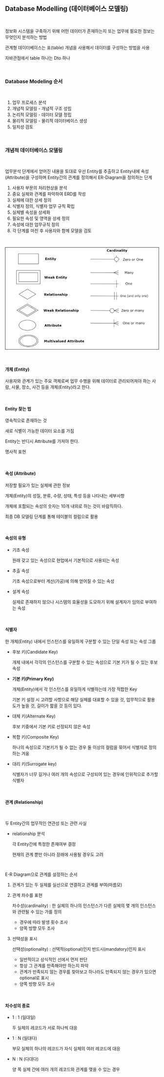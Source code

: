 ## Database Modelling (데이터베이스 모델링)

<br>

정보화 시스템을 구축하기 위해 어떤 데이터가 존재하는지 또는 업무에 필요한 정보는 무엇인지 분석하는 방법

관계형 데이터베이스는 표(table) 개념을 사용해서 데이터를 구성하는 방법을 사용

자바관점에서 table 하나는 Dto 하나

<br>

### Database Modeling 순서

<br>

1. 업무 프로세스 분석
2. 개념적 모델링 - 개념적 구조 성립
3. 논리적 모델링 - 데이터 모델 정립
4. 물리적 모델링 - 물리적 데이터베이스 생성
5. 일치성 검토

<br>

### 개념적 데이터베이스 모델링

<br>

업무분석 단계에서 얻어진 내용을 토대로 우선 Entity를 추출하고 Entity내에 속성(Attribute)을 구성하며 Entity간의 관계를 정의해서 ER-Diagram을 정의하는 단계

1. 사용자 부문의 처리현상을 분석
2. 중요 실체와 관계를 파악하여 ERD를 작성
3. 실체에 대한 상세 정의
4. 식별자 정의, 식별자 업무 규칙 확립
5. 실체별 속성을 상세화
6. 필요한 속성 및 영역을 상세 정의
7. 속성에 대한 업무규칙 정의
8. 각 단계를 마친 후 사용자와 함께 모델을 검토

<br>

![erd](../../img/inner%20ing/erd-symbols.jpg)

<br>

#### 개체 (Entity)

사용자와 관계가 있는 주요 객체로써 업무 수행을 위해 데이터로 관리되어져야 하는 사람, 사물, 장소, 사건 등을 개체(Entity)라고 한다.

<br>

#### Entity 찾는 법

영속적으로 존재하는 것

새로 식별이 가능한 데이터 요소를 가짐

Entity는 반디시 Attribute를 가져야 한다.

명사적 표현

<br>

#### 속성 (Attribute)

저장할 필요가 있는 실체에 관한 정보

개체(Entity)의 성질, 분류, 수량, 상태, 특성 등을 나타내는 세부사항

개체에 포함되는 속성의 숫자는 10개 내외로 하는 것이 바람직하다.

최종 DB 모델링 단계를 통해 테이블의 컬럼으로 활용

<br>

#### 속성의 유형

- 기초 속성

    원래 갖고 있는 속성으로 현업에서 기본적으로 사용되는 속성

- 추출 속성

    기초 속성으로부터 계산(가공)에 의해 얻어질 수 있는 속성

- 설계 속성

    실제로 존재하지 않으나 시스템의 효율성을 도모하기 위해 설계자가 임의로 부여하는 속성

<br>

#### 식별자

한 개체(Entity) 내에서 인스턴스를 유일하게 구분할 수 있는 단일 속성 또는 속성 그룹

- 후보 키(Candidate Key)

    개체 내에서 각각의 인스턴스를 구분할 수 있는 속성으로 기본 키가 될 수 있는 후보 속성

- **기본 키(Primary Key)**

    개체(Entity)에서 각 인스턴스를 유일하게 식별하는데 가장 적합한 Key

    기본 키 설정 시 고려할 사항으로 해당 실체를 대표할 수 있을 것, 업무적으로 활용도가 높을 것, 길이가 짧을 것 등이 있다.

- 대체 키(Alternate Key)

    후보 키중에서 기본 키로 선정되지 않은 속성

- 복합 키(Composite Key)

    하나의 속성으로 기본키가 될 수 없는 경우 둘 이상의 컬럼을 묶어서 식별자로 정의하는 겨웅

- 대리 키(Surrogate key)

    식별자가 너무 길거나 여러 개의 속성으로 구성되어 있는 경우에 인위적으로 추가할 식별자

<br>

#### 관계 (Relationship)

<br>

두 Entity간의 업무적인 연관성 또는 관련 사실

- relationship 분석
    
    각 Entity간에 특정한 존재여부 결정

    현재의 관계 뿐만 아니라 장래에 사용될 경우도 고려

<br>

E-R Diagram으로 관계를 설정하는 순서

1. 관계가 있는 두 실체를 실선으로 연결하고 관계를 부여(마름모)
2. 관계 차수를 표현

    차수성(cardinality) : 한 실체의 하나의 인스턴스가 다른 실체의 몇 개의 인스턴스와 관련될 수 있는 가를 정의
    - 경우에 따라 발생 횟수 조사
    - 양쪽 방향 모두 조사

3. 선택성을 표시

    선택성(optionality) : 선택적(optional)인지 반드시(mandatory)인지 표시
    - 일반적이고 상식적인 선에서 먼저 판단
    - 항상 그 관계를 만족해야만 하는지 파악
    - 관계가 만족되지 않는 경우를 찾아보고 하나라도 만족되지 않는 경우가 있으면 optional로 표시
    - 양쪽 방향 모두 조사

<br>

#### 차수성의 종료

- 1 : 1 (일대일)

    두 실체의 레코드가 서로 하나씩 대응

- 1 : N (일대다)

    부모 실체의 하나의 레코드가 자식 실체의 여러 레코드에 대응

- N : N (다대다)

    양 쪽 실체 간에 여러 개의 레코드와 관계를 맺을 수 있는 경우